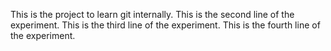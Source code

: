 This is the project to learn git internally.
This is the second line of the experiment.
This is the third line of the experiment.
This is the fourth line of the experiment.
